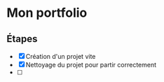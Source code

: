 # Mon portfolio

## Étapes

- [x] Création d'un projet vite
- [x] Nettoyage du projet pour partir correctement
- [ ]